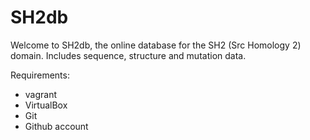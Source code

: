 # SH2db
Welcome to SH2db, the online database for the SH2 (Src Homology 2) domain.
Includes sequence, structure and mutation data.

Requirements:
- vagrant
- VirtualBox
- Git
- Github account
